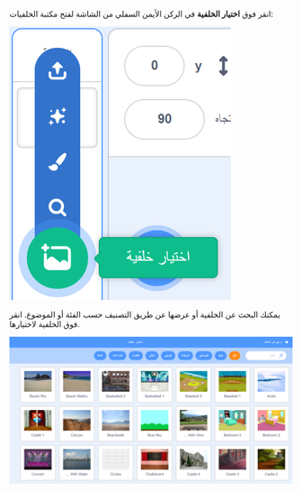 انقر فوق **اختيار الخلفية** في الركن الأيمن السفلي من الشاشة لفتح مكتبة الخلفيات:

![تم تمييز رمز "اختيار الصور الخلفية".](images/stage-choose.png)

يمكنك البحث عن الخلفية أو عرضها عن طريق التصنيف حسب الفئة أو الموضوع. انقر فوق الخلفية لاختيارها.

![مكتبة الخلفية](images/backdrop.png)
